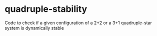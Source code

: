 # quadruple-stability
Code to check if a given configuration of a 2+2 or a 3+1 quadruple-star system is dynamically stable 
